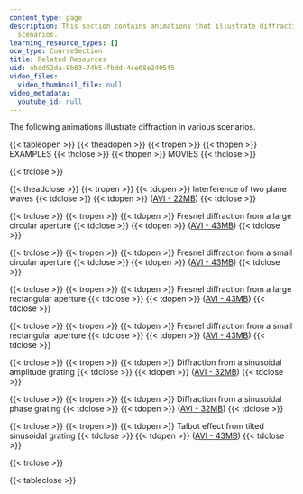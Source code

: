 ```yaml
---
content_type: page
description: This section contains animations that illustrate diffraction in various
  scenarios.
learning_resource_types: []
ocw_type: CourseSection
title: Related Resources
uid: abdd52da-9b03-74b5-fbdd-4ce68e2405f5
video_files:
  video_thumbnail_file: null
video_metadata:
  youtube_id: null
---
```


The following animations illustrate diffraction in various scenarios.

{{< tableopen >}}
{{< theadopen >}}
{{< tropen >}}
{{< thopen >}}
EXAMPLES
{{< thclose >}}
{{< thopen >}}
MOVIES
{{< thclose >}}

{{< trclose >}}

{{< theadclose >}}
{{< tropen >}}
{{< tdopen >}}
Interference of two plane waves
{{< tdclose >}}
{{< tdopen >}}
([AVI - 22MB](/ans7870/2/2.71/s09/related/pw_interference.avi))
{{< tdclose >}}

{{< trclose >}}
{{< tropen >}}
{{< tdopen >}}
Fresnel diffraction from a large circular aperture
{{< tdclose >}}
{{< tdopen >}}
([AVI - 43MB](/ans7870/2/2.71/s09/related/fresnel_circ_large.avi))
{{< tdclose >}}

{{< trclose >}}
{{< tropen >}}
{{< tdopen >}}
Fresnel diffraction from a small circular aperture
{{< tdclose >}}
{{< tdopen >}}
([AVI - 43MB](/ans7870/2/2.71/s09/related/fresnel_circ_small.avi))
{{< tdclose >}}

{{< trclose >}}
{{< tropen >}}
{{< tdopen >}}
Fresnel diffraction from a large rectangular aperture
{{< tdclose >}}
{{< tdopen >}}
([AVI - 43MB](/ans7870/2/2.71/s09/related/fresnel_rect_large.avi))
{{< tdclose >}}

{{< trclose >}}
{{< tropen >}}
{{< tdopen >}}
Fresnel diffraction from a small rectangular aperture
{{< tdclose >}}
{{< tdopen >}}
([AVI - 43MB](/ans7870/2/2.71/s09/related/fresnel_rect_small.avi))
{{< tdclose >}}

{{< trclose >}}
{{< tropen >}}
{{< tdopen >}}
Diffraction from a sinusoidal amplitude grating
{{< tdclose >}}
{{< tdopen >}}
([AVI - 32MB](/ans7870/2/2.71/s09/related/grating_amp_02.avi))
{{< tdclose >}}

{{< trclose >}}
{{< tropen >}}
{{< tdopen >}}
Diffraction from a sinusoidal phase grating
{{< tdclose >}}
{{< tdopen >}}
([AVI - 32MB](/ans7870/2/2.71/s09/related/grating_pha_02.avi))
{{< tdclose >}}

{{< trclose >}}
{{< tropen >}}
{{< tdopen >}}
Talbot effect from tilted sinusoidal grating
{{< tdclose >}}
{{< tdopen >}}
([AVI - 43MB](/ans7870/2/2.71/s09/related/grating_amptilt_05.avi))
{{< tdclose >}}

{{< trclose >}}

{{< tableclose >}}